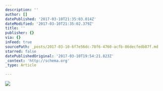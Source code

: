 ```yaml
---
description: ''
author: []
datePublished: '2017-03-10T21:35:03.014Z'
dateModified: '2017-03-10T21:35:02.379Z'
title: ''
publisher: {}
via: {}
inFeed: true
sourcePath: _posts/2017-03-10-6f7e56dc-78f6-4760-acfb-86decfedb87f.md
starred: false
datePublishedOriginal: '2017-03-10T19:54:21.823Z'
_context: 'http://schema.org'
_type: Article

---
```

![](https://the-grid-user-content.s3-us-west-2.amazonaws.com/0a62c35e-b1ae-4d24-8e8a-039198fa35df.gif)